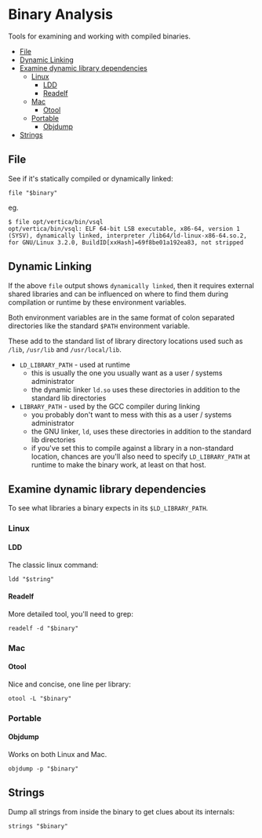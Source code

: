 # Binary Analysis

Tools for examining and working with compiled binaries.

<!-- INDEX_START -->

- [File](#file)
- [Dynamic Linking](#dynamic-linking)
- [Examine dynamic library dependencies](#examine-dynamic-library-dependencies)
  - [Linux](#linux)
    - [LDD](#ldd)
    - [Readelf](#readelf)
  - [Mac](#mac)
    - [Otool](#otool)
  - [Portable](#portable)
    - [Objdump](#objdump)
- [Strings](#strings)

<!-- INDEX_END -->

## File

See if it's statically compiled or dynamically linked:

```shell
file "$binary"
```

eg.

```shell
$ file opt/vertica/bin/vsql
opt/vertica/bin/vsql: ELF 64-bit LSB executable, x86-64, version 1 (SYSV), dynamically linked, interpreter /lib64/ld-linux-x86-64.so.2, for GNU/Linux 3.2.0, BuildID[xxHash]=69f8be01a192ea83, not stripped
```

## Dynamic Linking

If the above `file` output shows `dynamically linked`,
then it requires external shared libraries and can be influenced on where to find them during compilation or runtime by
these environment variables.

Both environment variables are in the same format of colon separated directories like the standard `$PATH` environment
variable.

These add to the standard list of library directory locations used such as `/lib`, `/usr/lib` and `/usr/local/lib`.

- `LD_LIBRARY_PATH` - used at runtime
  - this is usually the one you usually want as a user / systems administrator
  - the dynamic linker `ld.so` uses these directories in addition to the standard lib directories
- `LIBRARY_PATH` - used by the GCC compiler during linking
  - you probably don't want to mess with this as a user / systems administrator
  - the GNU linker, `ld`, uses these directories in addition to the standard lib directories
  - if you've set this to compile against a library in a non-standard location, chances are you'll also need to specify
    `LD_LIBRARY_PATH` at runtime to make the binary work, at least on that host.

## Examine dynamic library dependencies

To see what libraries a binary expects in its `$LD_LIBRARY_PATH`.

### Linux

#### LDD

The classic linux command:

```shell
ldd "$string"
```

#### Readelf

More detailed tool, you'll need to grep:

```shell
readelf -d "$binary"
```

### Mac

#### Otool

Nice and concise, one line per library:

```shell
otool -L "$binary"
```

### Portable

#### Objdump

Works on both Linux and Mac.

```shell
objdump -p "$binary"
```

## Strings

Dump all strings from inside the binary to get clues about its internals:

```shell
strings "$binary"
```
